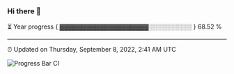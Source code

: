 ### Hi there 👋

⏳ Year progress { ▓▓▓▓▓▓▓▓▓▓▓▓▓▓▓▓▓▓▓▓░░░░░░░░░░ } 68.52 %

---

⏰ Updated on Thursday, September 8, 2022, 2:41 AM UTC

![Progress Bar CI](https://github.com/arthurbuhl/arthurbuhl/workflows/Progress%20Bar%20CI/badge.svg)
